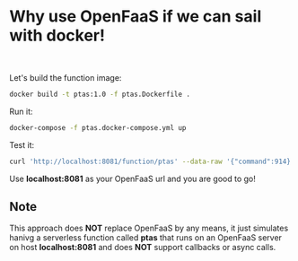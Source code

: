 # Why use OpenFaaS if we can sail with docker!

<br >

Let's build the function image:
```sh
docker build -t ptas:1.0 -f ptas.Dockerfile .
```
Run it:
```sh
docker-compose -f ptas.docker-compose.yml up
```
Test it:
```sh
curl 'http://localhost:8081/function/ptas' --data-raw '{"command":914}'
```
Use **localhost:8081** as your OpenFaaS url and you are good to go!

## Note
This approach does **NOT** replace OpenFaaS by any means, it just simulates hanivg a serverless function called **ptas** that runs on an OpenFaaS server on host **localhost:8081** and does **NOT** support callbacks or async calls.
